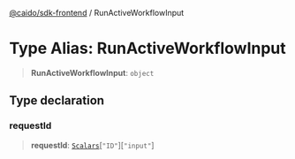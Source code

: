 [@caido/sdk-frontend](../index.md) / RunActiveWorkflowInput

# Type Alias: RunActiveWorkflowInput

> **RunActiveWorkflowInput**: `object`

## Type declaration

### requestId

> **requestId**: [`Scalars`](Scalars.md)\[`"ID"`\]\[`"input"`\]
